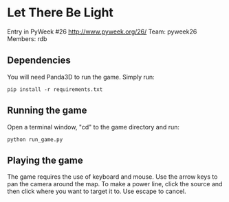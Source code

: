Let There Be Light
==================

Entry in PyWeek #26  <http://www.pyweek.org/26/>
Team: pyweek26
Members: rdb


Dependencies
------------

You will need Panda3D to run the game.  Simply run:

```
pip install -r requirements.txt
```

Running the game
----------------

Open a terminal window, "cd" to the game directory and run:

```
python run_game.py
```

Playing the game
----------------

The game requires the use of keyboard and mouse.  Use the arrow keys to pan
the camera around the map.  To make a power line, click the source and then
click where you want to target it to.  Use escape to cancel.

